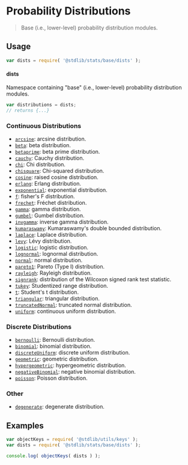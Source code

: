 # Probability Distributions

> Base (i.e., lower-level) probability distribution modules.

<section class="usage">

## Usage

```javascript
var dists = require( '@stdlib/stats/base/dists' );
```

#### dists

Namespace containing "base" (i.e., lower-level) probability distribution modules.

```javascript
var distributions = dists;
// returns {...}
```

### Continuous Distributions

<!-- <toc keywords="+continuous, -discrete"> -->

<div class="namespace-toc">

-   <span class="signature">[`arcsine`][@stdlib/stats/base/dists/arcsine]</span><span class="delimiter">: </span><span class="description">arcsine distribution.</span>
-   <span class="signature">[`beta`][@stdlib/stats/base/dists/beta]</span><span class="delimiter">: </span><span class="description">beta distribution.</span>
-   <span class="signature">[`betaprime`][@stdlib/stats/base/dists/betaprime]</span><span class="delimiter">: </span><span class="description">beta prime distribution.</span>
-   <span class="signature">[`cauchy`][@stdlib/stats/base/dists/cauchy]</span><span class="delimiter">: </span><span class="description">Cauchy distribution.</span>
-   <span class="signature">[`chi`][@stdlib/stats/base/dists/chi]</span><span class="delimiter">: </span><span class="description">Chi distribution.</span>
-   <span class="signature">[`chisquare`][@stdlib/stats/base/dists/chisquare]</span><span class="delimiter">: </span><span class="description">Chi-squared distribution.</span>
-   <span class="signature">[`cosine`][@stdlib/stats/base/dists/cosine]</span><span class="delimiter">: </span><span class="description">raised cosine distribution.</span>
-   <span class="signature">[`erlang`][@stdlib/stats/base/dists/erlang]</span><span class="delimiter">: </span><span class="description">Erlang distribution.</span>
-   <span class="signature">[`exponential`][@stdlib/stats/base/dists/exponential]</span><span class="delimiter">: </span><span class="description">exponential distribution.</span>
-   <span class="signature">[`f`][@stdlib/stats/base/dists/f]</span><span class="delimiter">: </span><span class="description">fisher's F distribution.</span>
-   <span class="signature">[`frechet`][@stdlib/stats/base/dists/frechet]</span><span class="delimiter">: </span><span class="description">Fréchet distribution.</span>
-   <span class="signature">[`gamma`][@stdlib/stats/base/dists/gamma]</span><span class="delimiter">: </span><span class="description">gamma distribution.</span>
-   <span class="signature">[`gumbel`][@stdlib/stats/base/dists/gumbel]</span><span class="delimiter">: </span><span class="description">Gumbel distribution.</span>
-   <span class="signature">[`invgamma`][@stdlib/stats/base/dists/invgamma]</span><span class="delimiter">: </span><span class="description">inverse gamma distribution.</span>
-   <span class="signature">[`kumaraswamy`][@stdlib/stats/base/dists/kumaraswamy]</span><span class="delimiter">: </span><span class="description">Kumaraswamy's double bounded distribution.</span>
-   <span class="signature">[`laplace`][@stdlib/stats/base/dists/laplace]</span><span class="delimiter">: </span><span class="description">Laplace distribution.</span>
-   <span class="signature">[`levy`][@stdlib/stats/base/dists/levy]</span><span class="delimiter">: </span><span class="description">Lévy distribution.</span>
-   <span class="signature">[`logistic`][@stdlib/stats/base/dists/logistic]</span><span class="delimiter">: </span><span class="description">logistic distribution.</span>
-   <span class="signature">[`lognormal`][@stdlib/stats/base/dists/lognormal]</span><span class="delimiter">: </span><span class="description">lognormal distribution.</span>
-   <span class="signature">[`normal`][@stdlib/stats/base/dists/normal]</span><span class="delimiter">: </span><span class="description">normal distribution.</span>
-   <span class="signature">[`pareto1`][@stdlib/stats/base/dists/pareto-type1]</span><span class="delimiter">: </span><span class="description">Pareto (Type I) distribution.</span>
-   <span class="signature">[`rayleigh`][@stdlib/stats/base/dists/rayleigh]</span><span class="delimiter">: </span><span class="description">Rayleigh distribution.</span>
-   <span class="signature">[`signrank`][@stdlib/stats/base/dists/signrank]</span><span class="delimiter">: </span><span class="description">distribution of the Wilcoxon signed rank test statistic.</span>
-   <span class="signature">[`tukey`][@stdlib/stats/base/dists/studentized-range]</span><span class="delimiter">: </span><span class="description">Studentized range distribution.</span>
-   <span class="signature">[`t`][@stdlib/stats/base/dists/t]</span><span class="delimiter">: </span><span class="description">Student's t distribution.</span>
-   <span class="signature">[`triangular`][@stdlib/stats/base/dists/triangular]</span><span class="delimiter">: </span><span class="description">triangular distribution.</span>
-   <span class="signature">[`truncatedNormal`][@stdlib/stats/base/dists/truncated-normal]</span><span class="delimiter">: </span><span class="description">truncated normal distribution.</span>
-   <span class="signature">[`uniform`][@stdlib/stats/base/dists/uniform]</span><span class="delimiter">: </span><span class="description">continuous uniform distribution.</span>

</div>

<!-- </toc> -->

### Discrete Distributions

<!-- <toc keywords="-continuous, +discrete"> -->

<div class="namespace-toc">

-   <span class="signature">[`bernoulli`][@stdlib/stats/base/dists/bernoulli]</span><span class="delimiter">: </span><span class="description">Bernoulli distribution.</span>
-   <span class="signature">[`binomial`][@stdlib/stats/base/dists/binomial]</span><span class="delimiter">: </span><span class="description">binomial distribution.</span>
-   <span class="signature">[`discreteUniform`][@stdlib/stats/base/dists/discrete-uniform]</span><span class="delimiter">: </span><span class="description">discrete uniform distribution.</span>
-   <span class="signature">[`geometric`][@stdlib/stats/base/dists/geometric]</span><span class="delimiter">: </span><span class="description">geometric distribution.</span>
-   <span class="signature">[`hypergeometric`][@stdlib/stats/base/dists/hypergeometric]</span><span class="delimiter">: </span><span class="description">hypergeometric distribution.</span>
-   <span class="signature">[`negativeBinomial`][@stdlib/stats/base/dists/negative-binomial]</span><span class="delimiter">: </span><span class="description">negative binomial distribution.</span>
-   <span class="signature">[`poisson`][@stdlib/stats/base/dists/poisson]</span><span class="delimiter">: </span><span class="description">Poisson distribution.</span>

</div>

<!-- </toc> -->

### Other

<!-- <toc keywords="+degenerate"> -->

<div class="namespace-toc">

-   <span class="signature">[`degenerate`][@stdlib/stats/base/dists/degenerate]</span><span class="delimiter">: </span><span class="description">degenerate distribution.</span>

</div>

<!-- </toc> -->

</section>

<!-- /.usage -->

<section class="examples">

## Examples

<!-- TODO: better examples -->

<!-- eslint no-undef: "error" -->

```javascript
var objectKeys = require( '@stdlib/utils/keys' );
var dists = require( '@stdlib/stats/base/dists' );

console.log( objectKeys( dists ) );
```

</section>

<!-- /.examples -->

<!-- Section for related `stdlib` packages. Do not manually edit this section, as it is automatically populated. -->

<section class="related">

</section>

<!-- /.related -->

<!-- Section for all links. Make sure to keep an empty line after the `section` element and another before the `/section` close. -->

<section class="links">

<!-- <toc-links> -->

[@stdlib/stats/base/dists/degenerate]: https://github.com/Rejoan-Sardar/Big-Project-with-stdlib/tree/main/lib/node_modules/%40stdlib/stats/base/dists/degenerate

[@stdlib/stats/base/dists/bernoulli]: https://github.com/Rejoan-Sardar/Big-Project-with-stdlib/tree/main/lib/node_modules/%40stdlib/stats/base/dists/bernoulli

[@stdlib/stats/base/dists/binomial]: https://github.com/Rejoan-Sardar/Big-Project-with-stdlib/tree/main/lib/node_modules/%40stdlib/stats/base/dists/binomial

[@stdlib/stats/base/dists/discrete-uniform]: https://github.com/Rejoan-Sardar/Big-Project-with-stdlib/tree/main/lib/node_modules/%40stdlib/stats/base/dists/discrete-uniform

[@stdlib/stats/base/dists/geometric]: https://github.com/Rejoan-Sardar/Big-Project-with-stdlib/tree/main/lib/node_modules/%40stdlib/stats/base/dists/geometric

[@stdlib/stats/base/dists/hypergeometric]: https://github.com/Rejoan-Sardar/Big-Project-with-stdlib/tree/main/lib/node_modules/%40stdlib/stats/base/dists/hypergeometric

[@stdlib/stats/base/dists/negative-binomial]: https://github.com/Rejoan-Sardar/Big-Project-with-stdlib/tree/main/lib/node_modules/%40stdlib/stats/base/dists/negative-binomial

[@stdlib/stats/base/dists/poisson]: https://github.com/Rejoan-Sardar/Big-Project-with-stdlib/tree/main/lib/node_modules/%40stdlib/stats/base/dists/poisson

[@stdlib/stats/base/dists/arcsine]: https://github.com/Rejoan-Sardar/Big-Project-with-stdlib/tree/main/lib/node_modules/%40stdlib/stats/base/dists/arcsine

[@stdlib/stats/base/dists/beta]: https://github.com/Rejoan-Sardar/Big-Project-with-stdlib/tree/main/lib/node_modules/%40stdlib/stats/base/dists/beta

[@stdlib/stats/base/dists/betaprime]: https://github.com/Rejoan-Sardar/Big-Project-with-stdlib/tree/main/lib/node_modules/%40stdlib/stats/base/dists/betaprime

[@stdlib/stats/base/dists/cauchy]: https://github.com/Rejoan-Sardar/Big-Project-with-stdlib/tree/main/lib/node_modules/%40stdlib/stats/base/dists/cauchy

[@stdlib/stats/base/dists/chi]: https://github.com/Rejoan-Sardar/Big-Project-with-stdlib/tree/main/lib/node_modules/%40stdlib/stats/base/dists/chi

[@stdlib/stats/base/dists/chisquare]: https://github.com/Rejoan-Sardar/Big-Project-with-stdlib/tree/main/lib/node_modules/%40stdlib/stats/base/dists/chisquare

[@stdlib/stats/base/dists/cosine]: https://github.com/Rejoan-Sardar/Big-Project-with-stdlib/tree/main/lib/node_modules/%40stdlib/stats/base/dists/cosine

[@stdlib/stats/base/dists/erlang]: https://github.com/Rejoan-Sardar/Big-Project-with-stdlib/tree/main/lib/node_modules/%40stdlib/stats/base/dists/erlang

[@stdlib/stats/base/dists/exponential]: https://github.com/Rejoan-Sardar/Big-Project-with-stdlib/tree/main/lib/node_modules/%40stdlib/stats/base/dists/exponential

[@stdlib/stats/base/dists/f]: https://github.com/Rejoan-Sardar/Big-Project-with-stdlib/tree/main/lib/node_modules/%40stdlib/stats/base/dists/f

[@stdlib/stats/base/dists/frechet]: https://github.com/Rejoan-Sardar/Big-Project-with-stdlib/tree/main/lib/node_modules/%40stdlib/stats/base/dists/frechet

[@stdlib/stats/base/dists/gamma]: https://github.com/Rejoan-Sardar/Big-Project-with-stdlib/tree/main/lib/node_modules/%40stdlib/stats/base/dists/gamma

[@stdlib/stats/base/dists/gumbel]: https://github.com/Rejoan-Sardar/Big-Project-with-stdlib/tree/main/lib/node_modules/%40stdlib/stats/base/dists/gumbel

[@stdlib/stats/base/dists/invgamma]: https://github.com/Rejoan-Sardar/Big-Project-with-stdlib/tree/main/lib/node_modules/%40stdlib/stats/base/dists/invgamma

[@stdlib/stats/base/dists/kumaraswamy]: https://github.com/Rejoan-Sardar/Big-Project-with-stdlib/tree/main/lib/node_modules/%40stdlib/stats/base/dists/kumaraswamy

[@stdlib/stats/base/dists/laplace]: https://github.com/Rejoan-Sardar/Big-Project-with-stdlib/tree/main/lib/node_modules/%40stdlib/stats/base/dists/laplace

[@stdlib/stats/base/dists/levy]: https://github.com/Rejoan-Sardar/Big-Project-with-stdlib/tree/main/lib/node_modules/%40stdlib/stats/base/dists/levy

[@stdlib/stats/base/dists/logistic]: https://github.com/Rejoan-Sardar/Big-Project-with-stdlib/tree/main/lib/node_modules/%40stdlib/stats/base/dists/logistic

[@stdlib/stats/base/dists/lognormal]: https://github.com/Rejoan-Sardar/Big-Project-with-stdlib/tree/main/lib/node_modules/%40stdlib/stats/base/dists/lognormal

[@stdlib/stats/base/dists/normal]: https://github.com/Rejoan-Sardar/Big-Project-with-stdlib/tree/main/lib/node_modules/%40stdlib/stats/base/dists/normal

[@stdlib/stats/base/dists/pareto-type1]: https://github.com/Rejoan-Sardar/Big-Project-with-stdlib/tree/main/lib/node_modules/%40stdlib/stats/base/dists/pareto-type1

[@stdlib/stats/base/dists/rayleigh]: https://github.com/Rejoan-Sardar/Big-Project-with-stdlib/tree/main/lib/node_modules/%40stdlib/stats/base/dists/rayleigh

[@stdlib/stats/base/dists/signrank]: https://github.com/Rejoan-Sardar/Big-Project-with-stdlib/tree/main/lib/node_modules/%40stdlib/stats/base/dists/signrank

[@stdlib/stats/base/dists/studentized-range]: https://github.com/Rejoan-Sardar/Big-Project-with-stdlib/tree/main/lib/node_modules/%40stdlib/stats/base/dists/studentized-range

[@stdlib/stats/base/dists/t]: https://github.com/Rejoan-Sardar/Big-Project-with-stdlib/tree/main/lib/node_modules/%40stdlib/stats/base/dists/t

[@stdlib/stats/base/dists/triangular]: https://github.com/Rejoan-Sardar/Big-Project-with-stdlib/tree/main/lib/node_modules/%40stdlib/stats/base/dists/triangular

[@stdlib/stats/base/dists/truncated-normal]: https://github.com/Rejoan-Sardar/Big-Project-with-stdlib/tree/main/lib/node_modules/%40stdlib/stats/base/dists/truncated-normal

[@stdlib/stats/base/dists/uniform]: https://github.com/Rejoan-Sardar/Big-Project-with-stdlib/tree/main/lib/node_modules/%40stdlib/stats/base/dists/uniform

<!-- </toc-links> -->

</section>

<!-- /.links -->
